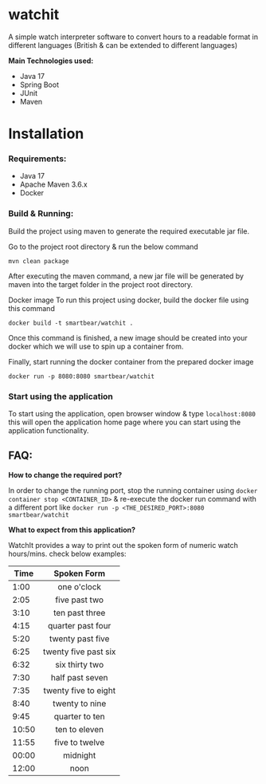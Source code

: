 # watchit
A simple watch interpreter software to convert hours to a readable format in different languages (British & can be extended to different languages)

**Main Technologies used:**
* Java 17
* Spring Boot
* JUnit
* Maven

# Installation
### Requirements:
* Java 17
* Apache Maven 3.6.x 
* Docker

### Build & Running:
Build the project using maven to generate the required executable jar file.

Go to the project root directory & run the below command

`mvn clean package`

After executing the maven command, a new jar file will be generated by maven into the target folder in the project root directory.

Docker image
To run this project using docker, build the docker file using this command

`docker build -t smartbear/watchit .`

Once this command is finished, a new image should be created into your docker which we will use to spin up a container from.


Finally, start running the docker container from the prepared docker image 

`docker run -p 8080:8080 smartbear/watchit`

### Start using the application

To start using the application, open browser window & type `localhost:8080` this will open the application home page where you can start using the application functionality.


## FAQ:

**How to change the required port?**

In order to change the running port, stop the running container using `docker container stop <CONTAINER_ID>` & re-execute the docker run command with a different port like `docker run -p <THE_DESIRED_PORT>:8080 smartbear/watchit`


**What to expect from this application?**

WatchIt provides a way to print out the spoken form of numeric watch hours/mins. check below examples:

| Time          | Spoken Form               |
| ------------- |:-------------------------:|
| 1:00          | one o'clock               |
| 2:05          | five past two             |
| 3:10          | ten past three            |
| 4:15          | quarter past four         |
| 5:20          | twenty past five          |
| 6:25          | twenty five past six      |
| 6:32          | six thirty two            |
| 7:30          | half past seven           |
| 7:35          | twenty five to eight      |
| 8:40          | twenty to nine            |
| 9:45          | quarter to ten            |
| 10:50         | ten to eleven             |
| 11:55         | five to twelve            |
| 00:00         | midnight                  |
| 12:00         | noon                      |
